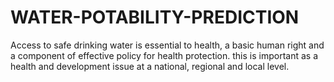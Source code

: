 # WATER-POTABILITY-PREDICTION
Access to safe drinking water is essential to health, a basic human right and a component of effective policy for health protection. this is important as a health and development issue at a national, regional and local level. 
